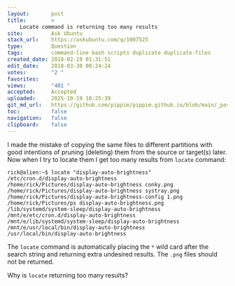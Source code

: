 ```yaml
---
layout:       post
title:        >
    Locate command is returning too many results
site:         Ask Ubuntu
stack_url:    https://askubuntu.com/q/1007525
type:         Question
tags:         command-line bash scripts duplicate duplicate-files
created_date: 2018-02-19 01:31:51
edit_date:    2018-03-30 00:24:24
votes:        "2 "
favorites:    
views:        "401 "
accepted:     Accepted
uploaded:     2025-10-19 18:25:39
git_md_url:   https://github.com/pippim/pippim.github.io/blob/main/_posts/2018/2018-02-19-Locate-command-is-returning-too-many-results.md
toc:          false
navigation:   false
clipboard:    false
---
```


I made the mistake of copying the same files to different partitions with good intentions of pruning (deleting) them from the source or target(s) later. Now when I try to locate them I get too many results from `locate` command:

``` 
rick@alien:~$ locate "display-auto-brightness"
/etc/cron.d/display-auto-brightness
/home/rick/Pictures/display-auto-brightness conky.png
/home/rick/Pictures/display-auto-brightness systray.png
/home/rick/Pictures/display-auto-brightness-config 1.png
/home/rick/Pictures/ps display-auto-brightness.png
/lib/systemd/system-sleep/display-auto-brightness
/mnt/e/etc/cron.d/display-auto-brightness
/mnt/e/lib/systemd/system-sleep/display-auto-brightness
/mnt/e/usr/local/bin/display-auto-brightness
/usr/local/bin/display-auto-brightness
```

The `locate` command is automatically placing the `*` wild card after the search string and returning extra undesired results. The `.png` files should not be returned.

Why is `locate` returning too many results?
